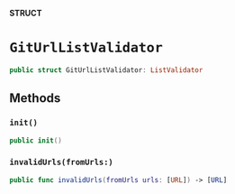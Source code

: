 **STRUCT**

# `GitUrlListValidator`

```swift
public struct GitUrlListValidator: ListValidator
```

## Methods
### `init()`

```swift
public init()
```

### `invalidUrls(fromUrls:)`

```swift
public func invalidUrls(fromUrls urls: [URL]) -> [URL]
```

